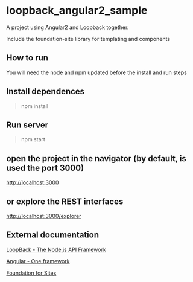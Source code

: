 # loopback_angular2_sample

A project using Angular2 and Loopback together.

Include the foundation-site library for templating and components

## How to run

You will need the node and npm updated before the install and run steps

## Install dependences

> npm install

## Run server

> npm start

## open the project in the navigator (by default, is used the port 3000)

[http://localhost:3000](http://localhost:3000)

## or explore the REST interfaces

[http://localhost:3000/explorer](http://localhost:3000/explorer)

## External documentation

[LoopBack - The Node.js API Framework](https://loopback.io/)

[Angular - One framework](https://angular.io/)

[Foundation for Sites](http://foundation.zurb.com/sites.html)
